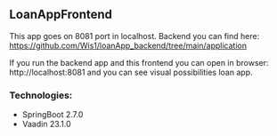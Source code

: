 ## LoanAppFrontend

This app goes on 8081 port in localhost. Backend you can find here: https://github.com/Wis1/loanApp_backend/tree/main/application

If you run the backend app and this frontend you can open in browser: http://localhost:8081 and you can see visual possibilities loan app. 

### Technologies:

* SpringBoot 2.7.0
* Vaadin 23.1.0